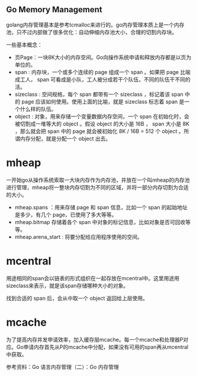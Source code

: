 Go Memory Management
---

golang内存管理基本是参考tcmalloc来进行的。go内存管理本质上是一个内存池，只不过内部做了很多优化：自动伸缩内存池大小，合理的切割内存块。

一些基本概念：
+ 页Page：一块8K大小的内存空间。Go向操作系统申请和释放内存都是以页为单位的。
+ span : 内存块，一个或多个连续的 page 组成一个 span 。如果把 page 比喻成工人， span 可看成是小队，工人被分成若干个队伍，不同的队伍干不同的活。
+ sizeclass : 空间规格，每个 span 都带有一个 sizeclass ，标记着该 span 中的 page 应该如何使用。使用上面的比喻，就是 sizeclass 标志着 span 是一个什么样的队伍。
+ object : 对象，用来存储一个变量数据内存空间，一个 span 在初始化时，会被切割成一堆等大的 object 。假设 object 的大小是 16B ， span 大小是 8K ，那么就会把 span 中的 page 就会被初始化 8K / 16B = 512 个 object 。所谓内存分配，就是分配一个 object 出去。

# mheap
一开始go从操作系统索取一大块内存作为内存池，并放在一个叫mheap的内存池进行管理，mheap将一整块内存切割为不同的区域，并将一部分内存切割为合适的大小。
+ mheap.spans ：用来存储 page 和 span 信息，比如一个 span 的起始地址是多少，有几个 page，已使用了多大等等。
+ mheap.bitmap 存储着各个 span 中对象的标记信息，比如对象是否可回收等等。
+ mheap.arena_start : 将要分配给应用程序使用的空间。

# mcentral
用途相同的span会以链表的形式组织在一起存放在mcentral中。这里用途用sizeclass来表示，就是该span存储哪种大小的对象。

找到合适的 span 后，会从中取一个 object 返回给上层使用。

# mcache
为了提高内存并发申请效率，加入缓存层mcache。每一个mcache和处理器P对应。Go申请内存首先从P的mcache中分配，如果没有可用的span再从mcentral中获取。

参考资料：Go 语言内存管理（二）：Go 内存管理

